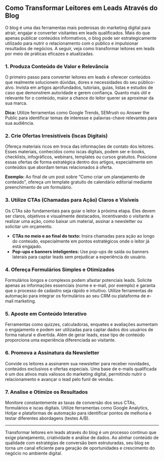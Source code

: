 
## Como Transformar Leitores em Leads Através do Blog

O blog é uma das ferramentas mais poderosas do marketing digital para atrair, engajar e converter visitantes em leads qualificados. Mais do que apenas publicar conteúdos informativos, o blog pode ser estrategicamente utilizado para nutrir o relacionamento com o público e impulsionar resultados de negócios. A seguir, veja como transformar leitores em leads por meio de práticas eficazes e atualizadas.

### 1. Produza Conteúdo de Valor e Relevância

O primeiro passo para converter leitores em leads é oferecer conteúdos que realmente solucionem dúvidas, dores e necessidades do seu público-alvo. Invista em artigos aprofundados, tutoriais, guias, listas e estudos de caso que demonstrem autoridade e gerem confiança. Quanto mais útil e relevante for o conteúdo, maior a chance do leitor querer se aproximar da sua marca.

**Dica:** Utilize ferramentas como Google Trends, SEMrush ou Answer the Public para identificar temas de interesse e palavras-chave relevantes para sua audiência.

### 2. Crie Ofertas Irresistíveis (Iscas Digitais)

Ofereça materiais ricos em troca das informações de contato dos leitores. Esses materiais, conhecidos como iscas digitais, podem ser e-books, checklists, infográficos, webinars, templates ou cursos gratuitos. Posicione essas ofertas de forma estratégica dentro dos artigos, especialmente em conteúdos que abordam temas relacionados à oferta.

**Exemplo:** Ao final de um post sobre “Como criar um planejamento de conteúdo”, ofereça um template gratuito de calendário editorial mediante preenchimento de um formulário.

### 3. Utilize CTAs (Chamadas para Ação) Claros e Visíveis

Os CTAs são fundamentais para guiar o leitor à próxima etapa. Eles devem ser claros, objetivos e visualmente destacados, incentivando o visitante a realizar uma ação, como baixar um material, assinar a newsletter ou solicitar um orçamento.

- **CTAs no meio e ao final do texto:** Insira chamadas para ação ao longo do conteúdo, especialmente em pontos estratégicos onde o leitor já está engajado.
- **Pop-ups e banners inteligentes:** Use pop-ups de saída ou banners laterais para captar leads sem prejudicar a experiência do usuário.

### 4. Ofereça Formulários Simples e Otimizados

Formulários longos e complexos podem afastar potenciais leads. Solicite apenas as informações essenciais (nome e e-mail, por exemplo) e garanta que o processo de cadastro seja rápido e intuitivo. Utilize ferramentas de automação para integrar os formulários ao seu CRM ou plataforma de e-mail marketing.

### 5. Aposte em Conteúdo Interativo

Ferramentas como quizzes, calculadoras, enquetes e avaliações aumentam o engajamento e podem ser utilizadas para captar dados dos usuários de forma natural e divertida. Além de gerar leads, esse tipo de conteúdo proporciona uma experiência diferenciada ao visitante.

### 6. Promova a Assinatura da Newsletter

Convide os leitores a assinarem sua newsletter para receber novidades, conteúdos exclusivos e ofertas especiais. Uma base de e-mails qualificada é um dos ativos mais valiosos do marketing digital, permitindo nutrir o relacionamento e avançar o lead pelo funil de vendas.

### 7. Analise e Otimize os Resultados

Monitore constantemente as taxas de conversão dos seus CTAs, formulários e iscas digitais. Utilize ferramentas como Google Analytics, Hotjar e plataformas de automação para identificar pontos de melhoria e testar diferentes abordagens (testes A/B).

---

Transformar leitores em leads através do blog é um processo contínuo que exige planejamento, criatividade e análise de dados. Ao alinhar conteúdo de qualidade com estratégias de conversão bem estruturadas, seu blog se torna um canal eficiente para geração de oportunidades e crescimento do negócio no ambiente digital.
```
